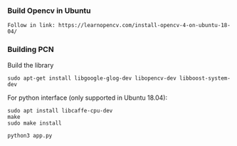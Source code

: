 ### Build Opencv in Ubuntu
```Shell
Follow in link: https://learnopencv.com/install-opencv-4-on-ubuntu-18-04/
```

### Building PCN

Build the library
```Shell
sudo apt-get install libgoogle-glog-dev libopencv-dev libboost-system-dev
```
For python interface (only supported in Ubuntu 18.04):
```Shell
sudo apt install libcaffe-cpu-dev
make
sudo make install
```
```Shell
python3 app.py
```

